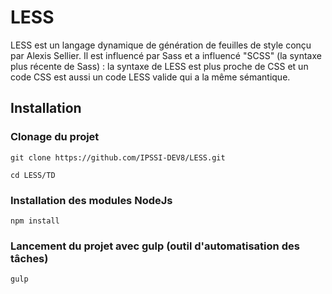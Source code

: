 # LESS

LESS est un langage dynamique de génération de feuilles de style conçu par Alexis Sellier. Il est influencé par Sass et a influencé "SCSS" (la syntaxe plus récente de Sass) : la syntaxe de LESS est plus proche de CSS et un code CSS est aussi un code LESS valide qui a la même sémantique.

## Installation

### Clonage du projet

`git clone https://github.com/IPSSI-DEV8/LESS.git`

`cd LESS/TD`

### Installation des modules NodeJs

`npm install`

### Lancement du projet avec gulp (outil d'automatisation des tâches)

`gulp`

